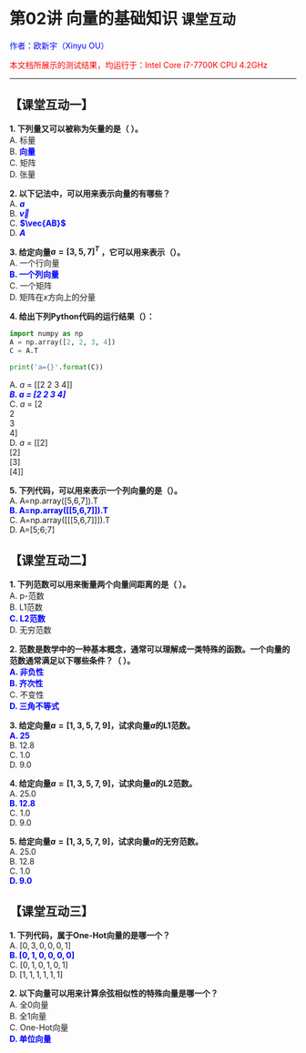 # **第02讲 向量的基础知识** `课堂互动`

<font color="blue">作者：欧新宇（Xinyu OU）</font>

<font color="red">本文档所展示的测试结果，均运行于：Intel Core i7-7700K CPU 4.2GHz</font>

---

## **【课堂互动一】**

**1. 下列量又可以被称为矢量的是（         ）。**  
A. 标量  
B. <font style='color:blue;font-weight:bold;'>向量</font>  
C. 矩阵  
D. 张量  

**2. 以下记法中，可以用来表示向量的有哪些？**  
A. <font style='color:blue;font-weight:bold;'>***a***</font>     
B. <font style='color:blue;font-weight:bold;'>$\vec{v}$</font>  
C. <font style='color:blue;font-weight:bold;'>$\vec{AB}$</font>   
D. <font style='color:blue;font-weight:bold;'>***A***</font>     

**3. 给定向量$a=[3,5,7]^T$ ，它可以用来表示（）。**  
A. 一个行向量  
<font style='color:blue;font-weight:bold;'>B. 一个列向量</font>  
C. 一个矩阵  
D. 矩阵在$x$方向上的分量

**4. 给出下列Python代码的运行结果（）：**  

>
```python
import numpy as np
A = np.array([2, 2, 3, 4])
C = A.T

print('a={}'.format(C))
```
>
          
A. *a* = [[2 2 3 4]]  
<font style='color:blue;font-weight:bold;font-style:italic'>B. a = [2 2 3 4]</font>  
C. *a* = [2  
2  
3  
4]  
D. *a* = [[2]  
[2]  
[3]  
[4]]  

**5. 下列代码，可以用来表示一个列向量的是（）。**  
A. A=np.array([5,6,7]).T  
<font style='color:blue;font-weight:bold;'>B. A=np.array([[5,6,7]]).T</font>    
C. A=np.array([[[5,6,7]]]).T  
D. A=[5;6;7]

## **【课堂互动二】**

**1. 下列范数可以用来衡量两个向量间距离的是（      ）。**  
A. p-范数  
B. L1范数   
<font style='color:blue;font-weight:bold;'>C. L2范数</font>  
D. 无穷范数

**2. 范数是数学中的一种基本概念，通常可以理解成一类特殊的函数。一个向量的范数通常满足以下哪些条件？（      ）。**  
<font style='color:blue;font-weight:bold;'>A. 非负性</font>  
<font style='color:blue;font-weight:bold;'>B. 齐次性</font>  
C. 不变性  
<font style='color:blue;font-weight:bold;'>D. 三角不等式</font>  

**3. 给定向量$a=[1,3,5,7,9]$，试求向量$a$的L1范数。**  
<font style='color:blue;font-weight:bold;'>A. 25</font>  
B. 12.8  
C. 1.0    
D. 9.0 

**4. 给定向量$a=[1,3,5,7,9]$，试求向量$a$的L2范数。**  
A. 25.0</font>  
<font style='color:blue;font-weight:bold;'>B. 12.8</font>  
C. 1.0   
D. 9.0

**5. 给定向量$a=[1,3,5,7,9]$，试求向量$a$的无穷范数。**  
A. 25.0  
B. 12.8  
C. 1.0   
<font style='color:blue;font-weight:bold;'>D. 9.0</font> 

## **【课堂互动三】**

**1. 下列代码，属于One-Hot向量的是哪一个？**  
A. $[0,3,0,0,0,1]$  
<font style='color:blue;font-weight:bold;'>B. $[0,1,0,0,0,0]$</font>   
C. $[0,1,0,1,0,1]$  
D. $[1,1,1,1,1,1]$

**2. 以下向量可以用来计算余弦相似性的特殊向量是哪一个？**  
A. 全0向量  
B. 全1向量   
C. One\-Hot向量  
<font style='color:blue;font-weight:bold;'>D. 单位向量</font>
